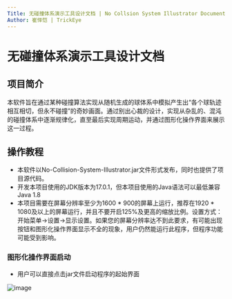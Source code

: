 ```yaml
---
Title: 无碰撞体系演示工具设计文档 | No Collsion System Illustrator Document
Author: 崔怿恺 | TrickEye
---
```


# 无碰撞体系演示工具设计文档

## 项目简介

本软件旨在通过某种碰撞算法实现从随机生成的球体系中模拟产生出“各个球轨迹相互相切，但永不碰撞”的奇妙画面。通过别出心裁的设计，实现从杂乱的、混沌的碰撞体系中逐渐规律化，直至最后实现周期运动，并通过图形化操作界面来展示这一过程。

## 操作教程

- 本软件以No-Collision-System-Illustrator.jar文件形式发布，同时也提供了项目源代码。
- 开发本项目使用的JDK版本为17.0.1，但本项目使用的Java语法可以最低兼容Java 1.8
- 本项目需要在屏幕分辨率至少为1600 * 900的屏幕上运行，推荐在1920 * 1080及以上的屏幕运行，并且不要开启125%及更高的缩放比例。设置方式：开始菜单->设置->显示设置。如果您的屏幕分辨率达不到此要求，有可能出现按钮和图形化操作界面显示不全的现象，用户仍然能运行此程序，但程序功能可能受到影响。

### 图形化操作界面启动

- 用户可以直接点击jar文件启动程序的起始界面

![image](../../../_assets/image1.jpg)
